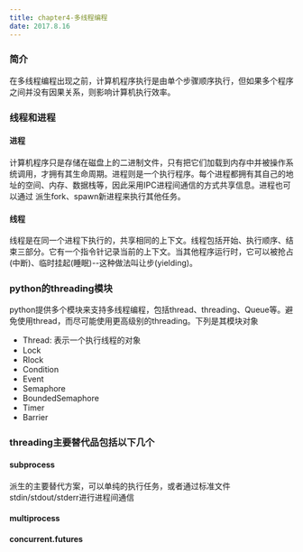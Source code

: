 ```yaml
---
title: chapter4-多线程编程
date: 2017.8.16
---
```

### 简介
在多线程编程出现之前，计算机程序执行是由单个步骤顺序执行，但如果多个程序之间并没有因果关系，则影响计算机执行效率。
### 线程和进程
#### 进程
计算机程序只是存储在磁盘上的二进制文件，只有把它们加载到内存中并被操作系统调用，才拥有其生命周期。进程则是一个执行程序。每个进程都拥有其自己的地址的空间、内存、数据栈等，因此采用IPC进程间通信的方式共享信息。进程也可以通过 派生fork、spawn新进程来执行其他任务。
#### 线程
线程是在同一个进程下执行的，共享相同的上下文。线程包括开始、执行顺序、结束三部分。它有一个指令针记录当前的上下文。当其他程序运行时，它可以被抢占(中断)、临时挂起(睡眠)--这种做法叫让步(yielding)。
### python的threading模块
python提供多个模块来支持多线程编程，包括thread、threading、Queue等。避免使用thread，而尽可能使用更高级别的threading。下列是其模块对象
+ Thread: 表示一个执行线程的对象
+ Lock
+ Rlock
+ Condition
+ Event
+ Semaphore
+ BoundedSemaphore
+ Timer
+ Barrier
### threading主要替代品包括以下几个
#### subprocess
派生的主要替代方案，可以单纯的执行任务，或者通过标准文件stdin/stdout/stderr进行进程间通信
#### multiprocess
#### concurrent.futures
